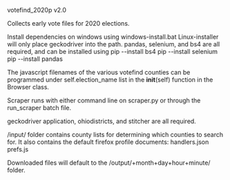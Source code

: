 votefind_2020p v2.0

Collects early vote files for 2020 elections. 

Install dependencies on windows using windows-install.bat
Linux-installer will only place geckodriver into the path. pandas, selenium, and bs4 are all required, and can be installed using 
pip --install bs4
pip --install selenium
pip --install pandas


The javascript filenames of the various votefind counties can be programmed under self.election_name 
list in the __init__(self) function in the Browser class.

Scraper runs with either command line on scraper.py or through the run_scraper batch file. 

geckodriver application, ohiodistricts, and stitcher are all required. 

/input/ folder contains county lists for determining which counties to search for. It also contains the default firefox profile documents:
handlers.json
prefs.js 

Downloaded files will default to the /output/+month+day+hour+minute/ folder. 